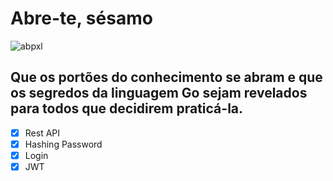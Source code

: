 # Abre-te, sésamo

![abpxl](https://github.com/user-attachments/assets/ce3f91e5-ea3f-442f-8f6d-3ddd5f67412a)


## Que os portões do conhecimento se abram e que os segredos da linguagem Go sejam revelados para todos que decidirem praticá-la.

- [x] Rest API
- [x] Hashing Password
- [x] Login
- [x] JWT
